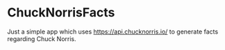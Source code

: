 # ChuckNorrisFacts
Just a simple app which uses https://api.chucknorris.io/ to generate facts regarding Chuck Norris.
